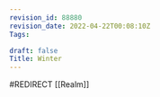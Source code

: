 ```yaml
---
revision_id: 88880
revision_date: 2022-04-22T00:08:10Z
Tags:

draft: false
Title: Winter
---
```

#REDIRECT [[Realm]]
